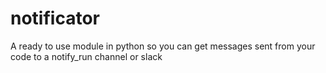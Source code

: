 # notificator
A ready to use module in python so you can get messages sent from your code to a notify_run channel or slack
